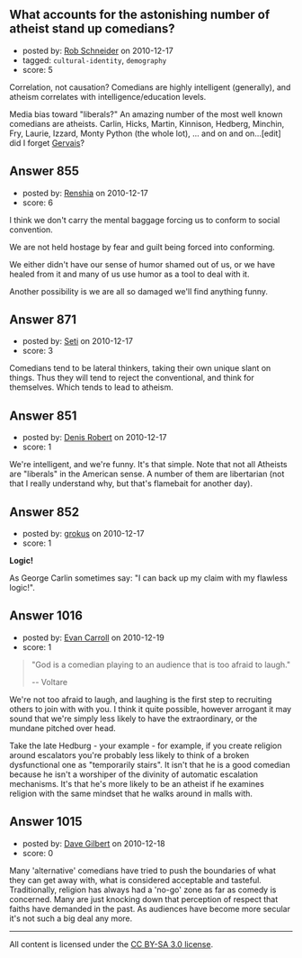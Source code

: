 ## What accounts for the astonishing number of atheist stand up comedians?

- posted by: [Rob Schneider](https://stackexchange.com/users/-1/149-rob-schneider) on 2010-12-17
- tagged: `cultural-identity`, `demography`
- score: 5

Correlation, not causation? Comedians are highly intelligent (generally), and atheism correlates with intelligence/education levels.

Media bias toward "liberals?" An amazing number of the most well known comedians are atheists.  Carlin, Hicks, Martin, Kinnison, Hedberg, Minchin, Fry, Laurie, Izzard, Monty Python (the whole lot), ... and on and on...[edit] did I forget [Gervais][1]?


  [1]: http://blogs.wsj.com/speakeasy/2010/12/19/a-holiday-message-from-ricky-gervais-why-im-an-atheist/


## Answer 855

- posted by: [Renshia](https://stackexchange.com/users/-1/184-renshia) on 2010-12-17
- score: 6

<p>I think we don't carry the mental baggage forcing us to conform to social convention.</p>

<p>We are not held hostage by fear and guilt being forced into conforming.</p>

<p>We either didn't have our sense of humor shamed out of us, or we have healed from it
and many of us use humor as a tool to deal with it.</p>

<p>Another possibility is we are all so damaged we'll find anything funny.</p>



## Answer 871

- posted by: [Seti](https://stackexchange.com/users/-1/247-seti) on 2010-12-17
- score: 3

<p>Comedians tend to be lateral thinkers, taking their own unique slant on things. Thus they will tend to reject the conventional, and think for themselves. Which tends to lead to atheism.</p>



## Answer 851

- posted by: [Denis Robert](https://stackexchange.com/users/-1/122-denis-robert) on 2010-12-17
- score: 1

<p>We're intelligent, and we're funny. It's that simple. Note that not all Atheists are "liberals" in the American sense. A number of them are libertarian (not that I really understand why, but that's flamebait for another day). </p>



## Answer 852

- posted by: [grokus](https://stackexchange.com/users/-1/189-grokus) on 2010-12-17
- score: 1

<p><strong>Logic!</strong></p>

<p>As George Carlin sometimes say: "I can back up my claim with my flawless logic!".</p>



## Answer 1016

- posted by: [Evan Carroll](https://stackexchange.com/users/-1/5-evan-carroll) on 2010-12-19
- score: 1

<blockquote>
  <p>"God is a comedian playing to an audience that is too afraid to laugh."</p>
  
  <p>-- Voltare</p>
</blockquote>

<p>We're not too afraid to laugh, and laughing is the first step to recruiting others to join with with you. I think it quite possible, however arrogant it may sound that we're simply less likely to have the extraordinary, or the mundane pitched over head.</p>

<p>Take the late Hedburg - your example - for example, if you create religion around escalators you're probably less likely to think of a broken dysfunctional one as "temporarily stairs". It isn't that he is a good comedian because he isn't a worshiper of the divinity of automatic escalation mechanisms. It's that he's more likely to be an atheist if he examines religion with the same mindset that he walks around in malls with.</p>



## Answer 1015

- posted by: [Dave Gilbert](https://stackexchange.com/users/-1/238-dave-gilbert) on 2010-12-18
- score: 0

<p>Many 'alternative' comedians have tried to push the boundaries of what they can get away with, what is considered acceptable and tasteful.  Traditionally, religion has always had a 'no-go' zone as far as comedy is concerned.  Many are just knocking down that perception of respect that faiths have demanded in the past.  As audiences have become more secular it's not such a big deal any more.</p>




---

All content is licensed under the [CC BY-SA 3.0 license](https://creativecommons.org/licenses/by-sa/3.0/).
